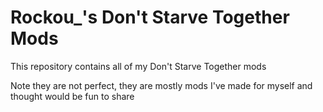 # Rockou_'s Don't Starve Together Mods
This repository contains all of my Don't Starve Together mods

Note they are not perfect, they are mostly mods I've made for myself and thought would be fun to share
